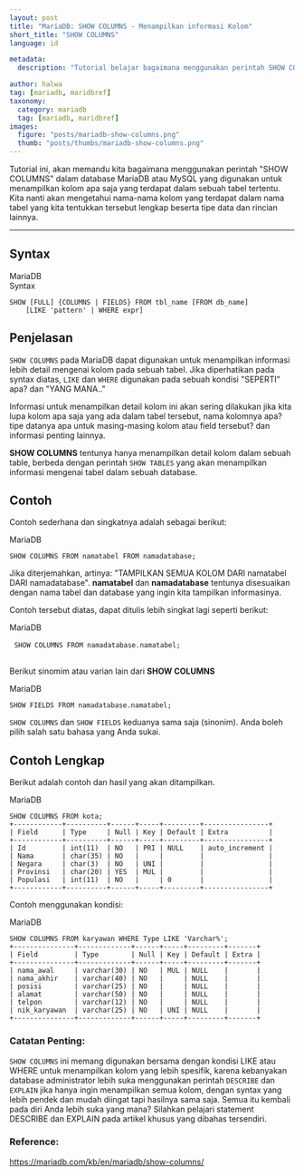 ```yaml
---
layout: post
title: "MariaDB: SHOW COLUMNS - Menampilkan informasi Kolom"
short_title: "SHOW COLUMNS"
language: id

metadata:
  description: "Tutorial belajar bagaimana menggunakan perintah SHOW COLUMNS dalam database MariaDB atau MySQL yang digunakan untuk menampilkan kolom apa saja yang terdapat dalam sebuah tabel"

author: halwa
tag: [mariadb, maridbref]
taxonomy:
  category: mariadb
  tag: [mariadb, maridbref]
images:
  figure: "posts/mariadb-show-columns.png"
  thumb: "posts/thumbs/mariadb-show-columns.png"
---
```

<p class="lead">Tutorial ini, akan memandu kita bagaimana menggunakan perintah "SHOW COLUMNS" dalam database MariaDB atau MySQL yang digunakan untuk menampilkan kolom apa saja yang terdapat dalam sebuah tabel tertentu. Kita nanti akan mengetahui nama-nama kolom yang terdapat dalam nama tabel yang kita tentukkan tersebut lengkap beserta tipe data dan rincian lainnya.</p>
<hr />
<h2>Syntax</h2>
<div class="icard">
  <div class="icard-heading clearfix co-wh bg-in">
    <div class="icard-bar">
      <div class="icard-bar-left pull-left">
        <i class="fa fa-mariadb" aria-hidden="true"></i>
        <span>MariaDB</span>
      </div>
      <div class="icard-bar-right pull-right">
        <span>Syntax</span>
      </div>
    </div>
  </div>
  <div class="icard-body icode itheme">
<pre class="prettyprint linenums line-numbers highlight language-sql"><code data-language="sql" class=" language-sql"><span class="token keyword">SHOW</span> <span class="token punctuation">[</span><span class="token keyword">FULL</span><span class="token punctuation">]</span> {<span class="token keyword">COLUMNS</span> <span class="token operator">|</span> <span class="token keyword">FIELDS</span>} <span class="token keyword">FROM</span> tbl_name <span class="token punctuation">[</span><span class="token keyword">FROM</span> db_name<span class="token punctuation">]</span>
    <span class="token punctuation">[</span><span class="token operator">LIKE</span> <span class="token string">'pattern'</span> <span class="token operator">|</span> <span class="token keyword">WHERE</span> expr<span class="token punctuation">]</span><span aria-hidden="true" class="line-numbers-rows"><span></span><span></span></span></code>
</pre>
  </div>
</div>

<h2>Penjelasan</h2>
<p><code>SHOW COLUMNS</code> pada MariaDB dapat digunakan untuk menampilkan informasi lebih detail mengenai kolom pada sebuah tabel. Jika diperhatikan pada syntax diatas, <code>LIKE</code> dan <code>WHERE</code> digunakan pada sebuah kondisi "SEPERTI" apa? dan "YANG MANA.."</p>

<p>Informasi untuk menampilkan detail kolom ini akan sering dilakukan jika kita lupa kolom apa saja yang ada dalam tabel tersebut, nama kolomnya apa? tipe datanya apa untuk masing-masing kolom atau field tersebut? dan informasi penting lainnya.</p>

<p><strong>SHOW COLUMNS</strong> tentunya hanya menampilkan detail kolom dalam sebuah table, berbeda dengan perintah <code>SHOW TABLES</code> yang akan menampilkan informasi mengenai tabel dalam sebuah database.</p>

<h2>Contoh</h2>
<p>Contoh sederhana dan singkatnya adalah sebagai berikut:</p>
<div class="icard">
  <div class="icard-heading clearfix co-wh bg-in">
    <div class="icard-bar">
      <div class="icard-bar-left pull-left">
        <i class="fa fa-mariadb" aria-hidden="true"></i>
        <span>MariaDB</span>
      </div>
      <div class="icard-bar-right pull-right">
        <span></span>
      </div>
    </div>
  </div>
  <div class="icard-body icode itheme">
<pre class="prettyprint linenums line-numbers highlight language-sql"><code data-language="sql" class=" language-sql"><span class="token keyword">SHOW</span> <span class="token keyword">COLUMNS</span> <span class="token keyword">FROM</span> namatabel <span class="token keyword">FROM</span> namadatabase<span class="token punctuation">;</span><span aria-hidden="true" class="line-numbers-rows"><span></span></span></code>
</pre>
  </div>
</div>
<p>Jika diterjemahkan, artinya: "TAMPILKAN SEMUA KOLOM DARI namatabel DARI namadatabase". <strong>namatabel</strong> dan <strong>namadatabase</strong> tentunya disesuaikan dengan nama tabel dan database yang ingin kita tampilkan informasinya.</p>

 <p>Contoh tersebut diatas, dapat ditulis lebih singkat lagi seperti berikut:</p>
 <div class="icard">
   <div class="icard-heading clearfix co-wh bg-in">
     <div class="icard-bar">
       <div class="icard-bar-left pull-left">
         <i class="fa fa-mariadb" aria-hidden="true"></i>
         <span>MariaDB</span>
       </div>
       <div class="icard-bar-right pull-right">
         <span></span>
       </div>
     </div>
   </div>
   <div class="icard-body icode itheme">
 <pre class="prettyprint linenums line-numbers highlight language-sql"> <code data-language="sql" class=" language-sql"><span class="token keyword">SHOW</span> <span class="token keyword">COLUMNS</span> <span class="token keyword">FROM</span> namadatabase<span class="token punctuation">.</span>namatabel<span class="token punctuation">;</span><span aria-hidden="true" class="line-numbers-rows"><span></span></span></code>
 </pre>
   </div>
 </div>
<p>Berikut sinomim atau varian lain dari <strong>SHOW COLUMNS</strong></p>
<div class="icard">
  <div class="icard-heading clearfix co-wh bg-in">
    <div class="icard-bar">
      <div class="icard-bar-left pull-left">
        <i class="fa fa-mariadb" aria-hidden="true"></i>
        <span>MariaDB</span>
      </div>
      <div class="icard-bar-right pull-right">
        <span></span>
      </div>
    </div>
  </div>
  <div class="icard-body icode itheme">
<pre class="prettyprint linenums line-numbers highlight language-sql"><code data-language="sql" class=" language-sql"><span class="token keyword">SHOW</span> <span class="token keyword">FIELDS</span> <span class="token keyword">FROM</span> namadatabase<span class="token punctuation">.</span>namatabel<span class="token punctuation">;</span><span aria-hidden="true" class="line-numbers-rows"><span></span></span></code>
</pre>
  </div>
</div>
<p><code>SHOW COLUMNS</code> dan <code>SHOW FIELDS</code> keduanya sama saja (sinonim). Anda boleh pilih salah satu bahasa yang Anda sukai.</p>

<h2>Contoh Lengkap</h2>
<p>Berikut adalah contoh dan hasil yang akan ditampilkan.</p>
<div class="icard">
  <div class="icard-heading clearfix co-wh bg-in">
    <div class="icard-bar">
      <div class="icard-bar-left pull-left">
        <i class="fa fa-mariadb" aria-hidden="true"></i>
        <span>MariaDB</span>
      </div>
      <div class="icard-bar-right pull-right">
        <span></span>
      </div>
    </div>
  </div>
  <div class="icard-body icode itheme">
<pre class="prettyprint linenums line-numbers highlight language-sql"><code data-language="sql" class=" language-sql"><span class="token keyword">SHOW</span> <span class="token keyword">COLUMNS</span> <span class="token keyword">FROM</span> kota<span class="token punctuation">;</span>
<span class="token operator">+</span><span class="token comment">------------+----------+------+-----+---------+----------------+</span>
<span class="token operator">|</span> Field      <span class="token operator">|</span> <span class="token keyword">Type</span>     <span class="token operator">|</span> <span class="token boolean">Null</span> <span class="token operator">|</span> <span class="token keyword">Key</span> <span class="token operator">|</span> <span class="token keyword">Default</span> <span class="token operator">|</span> Extra          <span class="token operator">|</span>
<span class="token operator">+</span><span class="token comment">------------+----------+------+-----+---------+----------------+</span>
<span class="token operator">|</span> Id         <span class="token operator">|</span> <span class="token keyword">int</span><span class="token punctuation">(</span><span class="token number">11</span><span class="token punctuation">)</span>  <span class="token operator">|</span> <span class="token keyword">NO</span>   <span class="token operator">|</span> PRI <span class="token operator">|</span> <span class="token boolean">NULL</span>    <span class="token operator">|</span> <span class="token keyword">auto_increment</span> <span class="token operator">|</span>
<span class="token operator">|</span> Nama       <span class="token operator">|</span> char<span class="token punctuation">(</span><span class="token number">35</span><span class="token punctuation">)</span> <span class="token operator">|</span> <span class="token keyword">NO</span>   <span class="token operator">|</span>     <span class="token operator">|</span>         <span class="token operator">|</span>                <span class="token operator">|</span>
<span class="token operator">|</span> Negara     <span class="token operator">|</span> char<span class="token punctuation">(</span><span class="token number">3</span><span class="token punctuation">)</span>  <span class="token operator">|</span> <span class="token keyword">NO</span>   <span class="token operator">|</span> UNI <span class="token operator">|</span>         <span class="token operator">|</span>                <span class="token operator">|</span>
<span class="token operator">|</span> Provinsi   <span class="token operator">|</span> char<span class="token punctuation">(</span><span class="token number">20</span><span class="token punctuation">)</span> <span class="token operator">|</span> YES  <span class="token operator">|</span> MUL <span class="token operator">|</span>         <span class="token operator">|</span>                <span class="token operator">|</span>
<span class="token operator">|</span> Populasi   <span class="token operator">|</span> <span class="token keyword">int</span><span class="token punctuation">(</span><span class="token number">11</span><span class="token punctuation">)</span>  <span class="token operator">|</span> <span class="token keyword">NO</span>   <span class="token operator">|</span>     <span class="token operator">|</span> <span class="token number">0</span>       <span class="token operator">|</span>                <span class="token operator">|</span>
<span class="token operator">+</span><span class="token comment">------------+----------+------+-----+---------+----------------+</span><span aria-hidden="true" class="line-numbers-rows"><span></span><span></span><span></span><span></span><span></span><span></span><span></span><span></span><span></span><span></span></span></code>
</pre>
  </div>
</div>
<p>Contoh menggunakan kondisi:</p>
<div class="icard">
  <div class="icard-heading clearfix co-wh bg-in">
    <div class="icard-bar">
      <div class="icard-bar-left pull-left">
        <i class="fa fa-mariadb" aria-hidden="true"></i>
        <span>MariaDB</span>
      </div>
      <div class="icard-bar-right pull-right">
        <span></span>
      </div>
    </div>
  </div>
  <div class="icard-body icode itheme">
<pre class="prettyprint linenums line-numbers highlight language-sql"><code data-language="sql" class=" language-sql"><span class="token keyword">SHOW</span> <span class="token keyword">COLUMNS</span> <span class="token keyword">FROM</span> karyawan <span class="token keyword">WHERE</span> <span class="token keyword">Type</span> <span class="token operator">LIKE</span> <span class="token string">'Varchar%'</span><span class="token punctuation">;</span>
<span class="token operator">+</span><span class="token comment">---------------+-------------+------+-----+---------+-------+</span>
<span class="token operator">|</span> Field         <span class="token operator">|</span> <span class="token keyword">Type</span>        <span class="token operator">|</span> <span class="token boolean">Null</span> <span class="token operator">|</span> <span class="token keyword">Key</span> <span class="token operator">|</span> <span class="token keyword">Default</span> <span class="token operator">|</span> Extra <span class="token operator">|</span>
<span class="token operator">+</span><span class="token comment">---------------+-------------+------+-----+---------+-------+</span>
<span class="token operator">|</span> nama_awal     <span class="token operator">|</span> <span class="token keyword">varchar</span><span class="token punctuation">(</span><span class="token number">30</span><span class="token punctuation">)</span> <span class="token operator">|</span> <span class="token keyword">NO</span>   <span class="token operator">|</span> MUL <span class="token operator">|</span> <span class="token boolean">NULL</span>    <span class="token operator">|</span>       <span class="token operator">|</span>
<span class="token operator">|</span> nama_akhir    <span class="token operator">|</span> <span class="token keyword">varchar</span><span class="token punctuation">(</span><span class="token number">40</span><span class="token punctuation">)</span> <span class="token operator">|</span> <span class="token keyword">NO</span>   <span class="token operator">|</span>     <span class="token operator">|</span> <span class="token boolean">NULL</span>    <span class="token operator">|</span>       <span class="token operator">|</span>
<span class="token operator">|</span> posisi        <span class="token operator">|</span> <span class="token keyword">varchar</span><span class="token punctuation">(</span><span class="token number">25</span><span class="token punctuation">)</span> <span class="token operator">|</span> <span class="token keyword">NO</span>   <span class="token operator">|</span>     <span class="token operator">|</span> <span class="token boolean">NULL</span>    <span class="token operator">|</span>       <span class="token operator">|</span>
<span class="token operator">|</span> alamat        <span class="token operator">|</span> <span class="token keyword">varchar</span><span class="token punctuation">(</span><span class="token number">50</span><span class="token punctuation">)</span> <span class="token operator">|</span> <span class="token keyword">NO</span>   <span class="token operator">|</span>     <span class="token operator">|</span> <span class="token boolean">NULL</span>    <span class="token operator">|</span>       <span class="token operator">|</span>
<span class="token operator">|</span> telpon        <span class="token operator">|</span> <span class="token keyword">varchar</span><span class="token punctuation">(</span><span class="token number">12</span><span class="token punctuation">)</span> <span class="token operator">|</span> <span class="token keyword">NO</span>   <span class="token operator">|</span>     <span class="token operator">|</span> <span class="token boolean">NULL</span>    <span class="token operator">|</span>       <span class="token operator">|</span>
<span class="token operator">|</span> nik_karyawan  <span class="token operator">|</span> <span class="token keyword">varchar</span><span class="token punctuation">(</span><span class="token number">25</span><span class="token punctuation">)</span> <span class="token operator">|</span> <span class="token keyword">NO</span>   <span class="token operator">|</span> UNI <span class="token operator">|</span> <span class="token boolean">NULL</span>    <span class="token operator">|</span>       <span class="token operator">|</span>
<span class="token operator">+</span><span class="token comment">---------------+-------------+------+-----+---------+-------+</span><span aria-hidden="true" class="line-numbers-rows"><span></span><span></span><span></span><span></span><span></span><span></span><span></span><span></span><span></span><span></span><span></span></span></code>
</pre>
  </div>
</div>

<h3>Catatan Penting:</h3>
<p><code>SHOW COLUMNS</code> ini memang digunakan bersama dengan kondisi LIKE atau WHERE untuk menampilkan kolom yang lebih spesifik, karena kebanyakan database administrator lebih suka menggunakan perintah <code>DESCRIBE</code> dan <code>EXPLAIN</code> jika hanya ingin menampilkan semua kolom, dengan syntax yang lebih pendek dan mudah diingat tapi hasilnya sama saja. Semua itu kembali pada diri Anda lebih suka yang mana? Silahkan pelajari statement DESCRIBE dan EXPLAIN pada artikel khusus yang dibahas tersendiri.</p>

<h3>Reference:</h3>
<div class="sources bg-gr3 bordered p-space">
  <a rel="nofollow" href="https://mariadb.com/kb/en/mariadb/show-columns/" target="_blank" class="text-muted">https://mariadb.com/kb/en/mariadb/show-columns/</a>

</div>